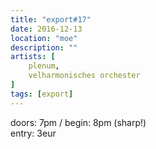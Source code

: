 ```yaml
---
title: "export#17"
date: 2016-12-13
location: "moe"
description: ""
artists: [
    plenum,
    velharmonisches orchester
]
tags: [export]
---
```

doors: 7pm / begin: 8pm (sharp!)  
entry: 3eur
